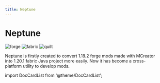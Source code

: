 ```yaml
---
title: Neptune
---
```


# Neptune

![forge](https://cdn.jsdelivr.net/npm/@intergrav/devins-badges@3/assets/cozy/supported/forge_vector.svg)
![fabric](https://cdn.jsdelivr.net/npm/@intergrav/devins-badges@3/assets/cozy/supported/fabric_vector.svg)
![quilt](https://cdn.jsdelivr.net/npm/@intergrav/devins-badges@3/assets/cozy/unsupported/quilt_vector.svg)

Neptune is firstly created to convert 1.18.2 forge mods made with MCreator into 1.20.1 fabric Java project more easily. Now it has become a cross-platform utility to develop mods.

import DocCardList from '@theme/DocCardList';

<DocCardList />